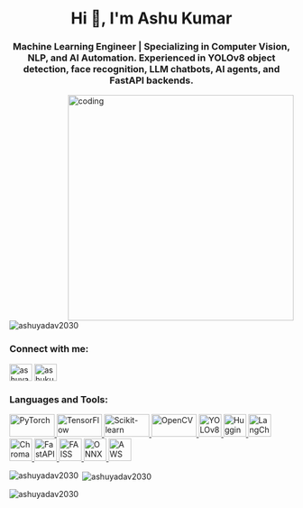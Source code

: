 <h1 align="center">Hi 👋, I'm Ashu Kumar</h1>
<h3 align="center">Machine Learning Engineer | Specializing in Computer Vision, NLP, and AI Automation. Experienced in YOLOv8 object detection, face recognition, LLM chatbots, AI agents, and FastAPI backends.</h3>


<img align ="right" alt="coding" width="400" src="https://encrypted-tbn0.gstatic.com/images?q=tbn:ANd9GcQ-M9_UbOYfCQuIFjULoJP_-ycy_R2eXiJxJi-nrOaJJyBeeOtYnYYkp7tDjAGByJuCoAk&usqp=CAU">

<p align="left"> <img src="https://komarev.com/ghpvc/?username=ashuyadav2030&label=Profile%20views&color=0e75b6&style=flat" alt="ashuyadav2030" /> </p>

<h3 align="left">Connect with me:</h3>
<p align="left">
<a href="https://www.linkedin.com/in/ashuyadav2030/" target="blank"><img align="center" src="https://raw.githubusercontent.com/rahuldkjain/github-profile-readme-generator/master/src/images/icons/Social/linked-in-alt.svg" alt="ashuyadav2030/" height="30" width="40" /></a>
<a href="https://kaggle.com/ashukumar008" target="blank"><img align="center" src="https://raw.githubusercontent.com/rahuldkjain/github-profile-readme-generator/master/src/images/icons/Social/kaggle.svg" alt="ashukumar008" height="30" width="40" /></a>
</p>

<h3 align="left">Languages and Tools:</h3>
<p align="left">

<a href="https://pytorch.org/" target="_blank" rel="noreferrer">
  <img src="https://upload.wikimedia.org/wikipedia/commons/thumb/c/c6/PyTorch_logo_black.svg/375px-PyTorch_logo_black.svg.png" alt="PyTorch" width="80" height="40"/>
</a>
<a href="https://www.tensorflow.org/" target="_blank" rel="noreferrer">
  <img src="https://www.gstatic.com/devrel-devsite/prod/vd9663438c989ac592eff7c92ff013bc8fa2578bc40babda19f4e44265d95782f/tensorflow/images/lockup.svg" alt="TensorFlow" width="80" height="40"/>
</a>
<a href="https://scikit-learn.org/" target="_blank" rel="noreferrer">
  <img src="https://scikit-learn.org/stable/_static/scikit-learn-logo-small.png" alt="Scikit-learn" width="80" height="40"/>
</a>
<a href="https://opencv.org/" target="_blank" rel="noreferrer">
  <img src="https://opencv.org/wp-content/uploads/2022/05/logo.png" alt="OpenCV" width="80" height="40"/>
</a>
<a href="https://github.com/ultralytics/ultralytics" target="_blank" rel="noreferrer">
  <img src="YOUR_IMAGE_URL" alt="YOLOv8" width="40" height="40"/>
</a>
<a href="https://huggingface.co/" target="_blank" rel="noreferrer">
  <img src="YOUR_IMAGE_URL" alt="Hugging Face" width="40" height="40"/>
</a>
<a href="https://langchain.com/" target="_blank" rel="noreferrer">
  <img src="YOUR_IMAGE_URL" alt="LangChain" width="40" height="40"/>
</a>
<a href="https://www.chromadb.com/" target="_blank" rel="noreferrer">
  <img src="YOUR_IMAGE_URL" alt="ChromaDB" width="40" height="40"/>
</a>
<a href="https://fastapi.tiangolo.com/" target="_blank" rel="noreferrer">
  <img src="YOUR_IMAGE_URL" alt="FastAPI" width="40" height="40"/>
</a>
<a href="https://www.faiss.ai/" target="_blank" rel="noreferrer">
  <img src="YOUR_IMAGE_URL" alt="FAISS" width="40" height="40"/>
</a>
<a href="https://onnx.ai/" target="_blank" rel="noreferrer">
  <img src="YOUR_IMAGE_URL" alt="ONNX" width="40" height="40"/>
</a>
<a href="https://aws.amazon.com/" target="_blank" rel="noreferrer">
  <img src="YOUR_IMAGE_URL" alt="AWS" width="40" height="40"/>
</a>

  </a>
</p>

<p><img align="left" src="https://github-readme-stats.vercel.app/api/top-langs?username=ashuyadav2030&show_icons=true&locale=en&layout=compact" alt="ashuyadav2030" /></p>

<p>&nbsp;<img align="center" src="https://github-readme-stats.vercel.app/api?username=ashuyadav2030&show_icons=true&locale=en" alt="ashuyadav2030" /></p>

<p><img align="center" src="https://github-readme-streak-stats.herokuapp.com/?user=ashuyadav2030&" alt="ashuyadav2030" /></p>


